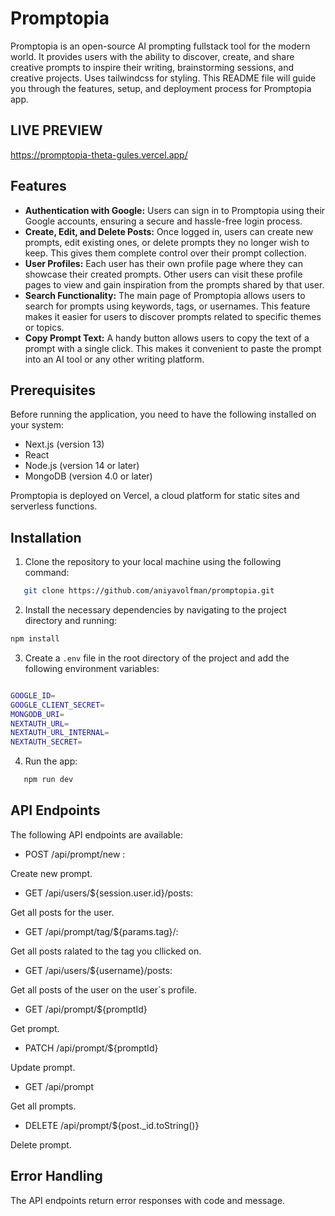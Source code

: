 # Promptopia

Promptopia is an open-source AI prompting fullstack tool for the modern world. It provides users with the ability to discover, create, and share creative prompts to inspire their writing, brainstorming sessions, and creative projects. Uses tailwindcss for styling. This README file will guide you through the features, setup, and deployment process for Promptopia app. 

## LIVE PREVIEW 
https://promptopia-theta-gules.vercel.app/

## Features

- **Authentication with Google:** Users can sign in to Promptopia using their Google accounts, ensuring a secure and hassle-free login process.
- **Create, Edit, and Delete Posts:** Once logged in, users can create new prompts, edit existing ones, or delete prompts they no longer wish to keep. This gives them complete control over their prompt collection.
- **User Profiles:** Each user has their own profile page where they can showcase their created prompts. Other users can visit these profile pages to view and gain inspiration from the prompts shared by that user.
- **Search Functionality:** The main page of Promptopia allows users to search for prompts using keywords, tags, or usernames. This feature makes it easier for users to discover prompts related to specific themes or topics.
- **Copy Prompt Text:** A handy button allows users to copy the text of a prompt with a single click. This makes it convenient to paste the prompt into an AI tool or any other writing platform.

## Prerequisites

Before running the application, you need to have the following installed on your system:

- Next.js (version 13)
- React
- Node.js (version 14 or later)
- MongoDB (version 4.0 or later)

Promptopia is deployed on Vercel, a cloud platform for static sites and serverless functions.

## Installation

1. Clone the repository to your local machine using the following command:
```bash
   git clone https://github.com/aniyavolfman/promptopia.git
```
2. Install the necessary dependencies by navigating to the project directory and running:
```bash
npm install
```
3. Create a `.env` file in the root directory of the project and add the following environment variables:

```bash

GOOGLE_ID=
GOOGLE_CLIENT_SECRET=
MONGODB_URI=
NEXTAUTH_URL=
NEXTAUTH_URL_INTERNAL=
NEXTAUTH_SECRET=

```

4. Run the app:

```bash
   npm run dev
```
## API Endpoints

The following API endpoints are available:

- POST /api/prompt/new :

Create new prompt.



- GET /api/users/${session.user.id}/posts:

Get all posts for the user.



- GET /api/prompt/tag/${params.tag}/:

Get all posts ralated to the tag you cllicked on.



- GET /api/users/${username}/posts:

Get all posts of the user on the user`s profile.



- GET /api/prompt/${promptId}

Get prompt.



- PATCH /api/prompt/${promptId}

Update prompt.



- GET /api/prompt

Get all prompts.



- DELETE /api/prompt/${post._id.toString()}

Delete prompt.



## Error Handling

The API endpoints return error responses with code and message.
